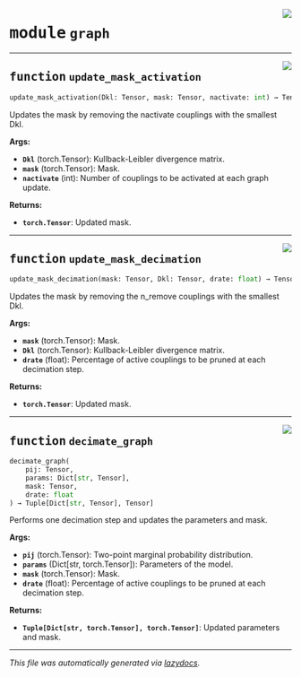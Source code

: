 <!-- markdownlint-disable -->

<a href="https://github.com/spqb/adabmDCApy/tree/main/adabmDCA/adabmDCA/graph.py#L0"><img align="right" style="float:right;" src="https://img.shields.io/badge/-source-cccccc?style=flat-square"></a>

# <kbd>module</kbd> `graph`





---

<a href="https://github.com/spqb/adabmDCApy/tree/main/adabmDCA/adabmDCA/graph.py#L28"><img align="right" style="float:right;" src="https://img.shields.io/badge/-source-cccccc?style=flat-square"></a>

## <kbd>function</kbd> `update_mask_activation`

```python
update_mask_activation(Dkl: Tensor, mask: Tensor, nactivate: int) → Tensor
```

Updates the mask by removing the nactivate couplings with the smallest Dkl. 



**Args:**
 
 - <b>`Dkl`</b> (torch.Tensor):  Kullback-Leibler divergence matrix. 
 - <b>`mask`</b> (torch.Tensor):  Mask. 
 - <b>`nactivate`</b> (int):  Number of couplings to be activated at each graph update. 



**Returns:**
 
 - <b>`torch.Tensor`</b>:  Updated mask. 


---

<a href="https://github.com/spqb/adabmDCApy/tree/main/adabmDCA/adabmDCA/graph.py#L124"><img align="right" style="float:right;" src="https://img.shields.io/badge/-source-cccccc?style=flat-square"></a>

## <kbd>function</kbd> `update_mask_decimation`

```python
update_mask_decimation(mask: Tensor, Dkl: Tensor, drate: float) → Tensor
```

Updates the mask by removing the n_remove couplings with the smallest Dkl. 



**Args:**
 
 - <b>`mask`</b> (torch.Tensor):  Mask. 
 - <b>`Dkl`</b> (torch.Tensor):  Kullback-Leibler divergence matrix. 
 - <b>`drate`</b> (float):  Percentage of active couplings to be pruned at each decimation step. 



**Returns:**
 
 - <b>`torch.Tensor`</b>:  Updated mask. 


---

<a href="https://github.com/spqb/adabmDCApy/tree/main/adabmDCA/adabmDCA/graph.py#L149"><img align="right" style="float:right;" src="https://img.shields.io/badge/-source-cccccc?style=flat-square"></a>

## <kbd>function</kbd> `decimate_graph`

```python
decimate_graph(
    pij: Tensor,
    params: Dict[str, Tensor],
    mask: Tensor,
    drate: float
) → Tuple[Dict[str, Tensor], Tensor]
```

Performs one decimation step and updates the parameters and mask. 



**Args:**
 
 - <b>`pij`</b> (torch.Tensor):  Two-point marginal probability distribution. 
 - <b>`params`</b> (Dict[str, torch.Tensor]):  Parameters of the model. 
 - <b>`mask`</b> (torch.Tensor):  Mask. 
 - <b>`drate`</b> (float):  Percentage of active couplings to be pruned at each decimation step. 



**Returns:**
 
 - <b>`Tuple[Dict[str, torch.Tensor], torch.Tensor]`</b>:  Updated parameters and mask. 




---

_This file was automatically generated via [lazydocs](https://github.com/ml-tooling/lazydocs)._
